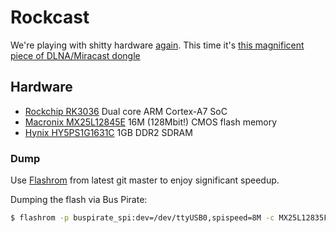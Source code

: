 # Rockcast

We're playing with shitty hardware [again](https://github.com/yuvadm/DG-M1Q/). This time it's [this magnificent piece of DLNA/Miracast dongle](https://www.banggood.com/AnyCast-M2-Plus-WiFi-Display-Dongle-Miracast-TV-Dongle-HDMI-DLNA-AirPlay-1080P-p-982127.html)

## Hardware 

- [Rockchip RK3036](datasheets/rk3036.pdf) Dual core ARM Cortex-A7 SoC
- [Macronix MX25L12845E](datasheets/mx25l12845e.pdf) 16M (128Mbit!) CMOS flash memory
- [Hynix HY5PS1G1631C](datasheets/hy5ps1g1631c.pdf) 1GB DDR2 SDRAM

### Dump

Use [Flashrom](https://www.flashrom.org/Flashrom) from latest git master to enjoy significant speedup.

Dumping the flash via Bus Pirate:

```bash
$ flashrom -p buspirate_spi:dev=/dev/ttyUSB0,spispeed=8M -c MX25L12835F/MX25L12845E/MX25L12865E -o log.txt -r rom.bin
```


